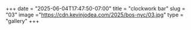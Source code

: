 +++
date = "2025-06-04T17:47:50-07:00"
title = "clockwork bar"
slug = "03"
image ="https://cdn.kevinjodea.com/2025/bos-nyc/03.jpg"
type = "gallery"
+++
